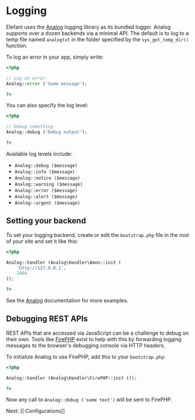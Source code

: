 # Logging

Elefant uses the [Analog](https://github.com/jbroadway/analog) logging library as
its bundled logger. Analog supports over a dozen backends via a minimal API. The
default is to log to a temp file named `analogtxt` in the folder specified by
the `sys_get_temp_dir()` function.

To log an error in your app, simply write:

~~~php
<?php

// Log an error
Analog::error ('Some message');

?>
~~~

You can also specify the log level:

~~~php
<?php

// Debug something
Analog::debug ('Debug output');

?>
~~~

Available log levels include:

* `Analog::debug ($message)`
* `Analog::info ($message)`
* `Analog::notice ($message)`
* `Analog::warning ($message)`
* `Analog::error ($message)`
* `Analog::alert ($message)`
* `Analog::urgent ($message)`

## Setting your backend

To set your logging backend, create or edit the `bootstrap.php` file in the root
of your site and set it like this:

~~~php
<?php

Analog::handler (Analog\Handler\Amon::init (
	'http://127.0.0.1',
	2464
));

?>
~~~

See the [Analog](https://github.com/jbroadway/analog) documentation for more examples.

## Debugging REST APIs

REST APIs that are accessed via JavaScript can be a challenge to debug on their own.
Tools like [FirePHP](http://www.firephp.org/) exist to help with this by forwarding
logging messages to the browser's debugging console via HTTP headers.

To initialize Analog to use FirePHP, add this to your `bootstrap.php`:

~~~php
<?php

Analog::handler (Analog\Handler\FirePHP::init ());

?>
~~~

Now any call to `Analog::debug ('some text')` will be sent to FirePHP. 

Next: [[:Configurations]]
